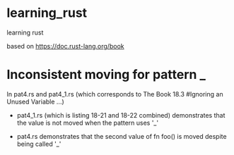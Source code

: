 # learning_rust
learning rust

based on https://doc.rust-lang.org/book



# Inconsistent moving for pattern _

In pat4.rs and pat4_1.rs (which corresponds to The Book 18.3 #Ignoring an Unused Variable ...)

- pat4_1.rs (which is listing 18-21 and 18-22 combined) demonstrates that the value is not moved when the pattern uses '_'

- pat4.rs demonstrates that the second value of fn foo() is moved despite being called '_'
